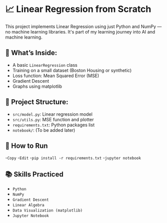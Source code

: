 # 📈 Linear Regression from Scratch

This project implements Linear Regression using just Python and NumPy — no machine learning libraries. It's part of my learning journey into AI and machine learning.

## 🚀 What’s Inside:
- A basic `LinearRegression` class
- Training on a small dataset (Boston Housing or synthetic)
- Loss function: Mean Squared Error (MSE)
- Gradient Descent
- Graphs using matplotlib

## 📁 Project Structure:
- `src/model.py`: Linear regression model
- `src/utils.py`: MSE function and plotter
- `requirements.txt`: Python packages list
- `notebook/`: (To be added later)


## 🔧 How to Run
-`Copy`
-`Edit`
-`pip install -r requirements.txt`
-`jupyter notebook`

## 📚 Skills Practiced

- `Python`
- `NumPy`
- `Gradient Descent`
- `Linear Algebra`
- `Data Visualization (matplotlib)`
- `Jupyter Notebook`



